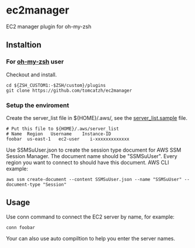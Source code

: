 # ec2manager
EC2 manager plugin for oh-my-zsh
## Instaltion
### For [oh-my-zsh](https://ohmyz.sh/ "Oh My Zsh") user
Checkout and install.

    cd ${ZSH_CUSTOM1:-$ZSH/custom}/plugins
    git clone https://github.com/tomcatzh/ec2manager

### Setup the enviroment
Create the server_list file in ${HOME}/.aws/, see the [server_list.sample](https://github.com/tomcatzh/ec2manager/blob/master/server_list.sample "Sample server list file") file.

    # Put this file to ${HOME}/.aws/server_list
    # Name  Region   Username    Instance-ID
    foobar  us-east-1   ec2-user    i-xxxxxxxxxxxxx

Use SSMSuUser.json to create the session type document for AWS SSM Session Manager. The document name should be "SSMSuUser". Every region you want to connect to should have this document. AWS CLI example:

    aws ssm create-document --content SSMSuUser.json --name "SSMSuUser" --document-type "Session" 

## Usage
Use conn command to connect the EC2 server by name, for example:

    conn foobar

Your can also use auto compiltion to help you enter the server names.
